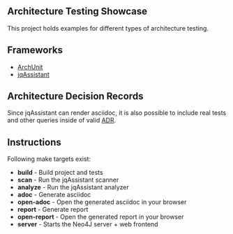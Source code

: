 Architecture Testing Showcase
----
This project holds examples for different types of architecture testing.

Frameworks
----
- [ArchUnit](https://www.archunit.org)
- [jqAssistant](https://jqassistant.org)

Architecture Decision Records
----
Since jqAssistant can render asciidoc, it is also possible to include real
tests and other queries inside of valid [ADR](https://adr.github.io/).

Instructions
----
Following make targets exist:

- **build** - Build project and tests
- **scan** - Run the jqAssistant scanner
- **analyze** - Run the jqAssistant analyzer
- **adoc** - Generate asciidoc
- **open-adoc** - Open the generated asciidoc in your browser
- **report** - Generate report  
- **open-report** - Open the generated report in your browser
- **server** - Starts the Neo4J server + web frontend

